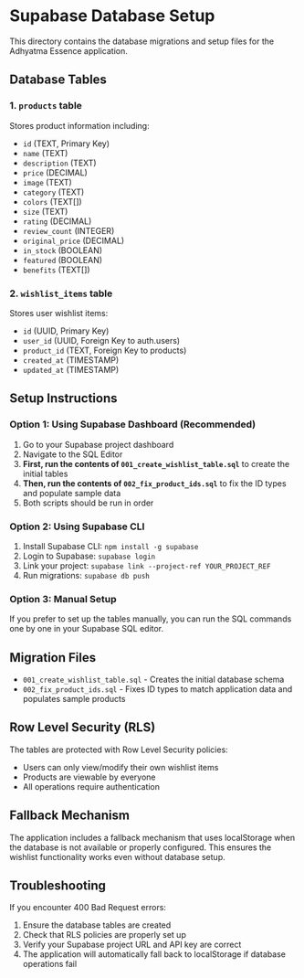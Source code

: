 # Supabase Database Setup

This directory contains the database migrations and setup files for the Adhyatma Essence application.

## Database Tables

### 1. `products` table
Stores product information including:
- `id` (TEXT, Primary Key)
- `name` (TEXT)
- `description` (TEXT)
- `price` (DECIMAL)
- `image` (TEXT)
- `category` (TEXT)
- `colors` (TEXT[])
- `size` (TEXT)
- `rating` (DECIMAL)
- `review_count` (INTEGER)
- `original_price` (DECIMAL)
- `in_stock` (BOOLEAN)
- `featured` (BOOLEAN)
- `benefits` (TEXT[])

### 2. `wishlist_items` table
Stores user wishlist items:
- `id` (UUID, Primary Key)
- `user_id` (UUID, Foreign Key to auth.users)
- `product_id` (TEXT, Foreign Key to products)
- `created_at` (TIMESTAMP)
- `updated_at` (TIMESTAMP)

## Setup Instructions

### Option 1: Using Supabase Dashboard (Recommended)

1. Go to your Supabase project dashboard
2. Navigate to the SQL Editor
3. **First, run the contents of `001_create_wishlist_table.sql`** to create the initial tables
4. **Then, run the contents of `002_fix_product_ids.sql`** to fix the ID types and populate sample data
5. Both scripts should be run in order

### Option 2: Using Supabase CLI

1. Install Supabase CLI: `npm install -g supabase`
2. Login to Supabase: `supabase login`
3. Link your project: `supabase link --project-ref YOUR_PROJECT_REF`
4. Run migrations: `supabase db push`

### Option 3: Manual Setup

If you prefer to set up the tables manually, you can run the SQL commands one by one in your Supabase SQL editor.

## Migration Files

- `001_create_wishlist_table.sql` - Creates the initial database schema
- `002_fix_product_ids.sql` - Fixes ID types to match application data and populates sample products

## Row Level Security (RLS)

The tables are protected with Row Level Security policies:
- Users can only view/modify their own wishlist items
- Products are viewable by everyone
- All operations require authentication

## Fallback Mechanism

The application includes a fallback mechanism that uses localStorage when the database is not available or properly configured. This ensures the wishlist functionality works even without database setup.

## Troubleshooting

If you encounter 400 Bad Request errors:
1. Ensure the database tables are created
2. Check that RLS policies are properly set up
3. Verify your Supabase project URL and API key are correct
4. The application will automatically fall back to localStorage if database operations fail
